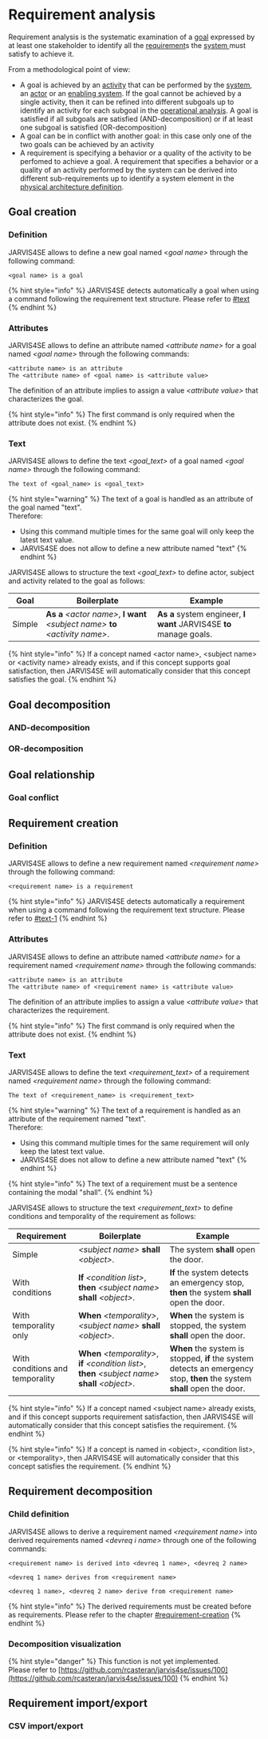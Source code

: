 # Requirement analysis

Requirement analysis is the systematic examination of a [goal](broken-reference) expressed by at least one stakeholder to identify all the [requirement](broken-reference)s the [system ](broken-reference)must satisfy to achieve it.

From a methodological point of view:

* A goal is achieved by an [activity](broken-reference) that can be performed by the [system](broken-reference), an [actor](broken-reference) or an [enabling system](broken-reference). If the goal cannot be achieved by a single activity, then it can be refined into different subgoals up to identify an activity for each subgoal in the [operational analysis](operational-analysis.md). A goal is satisfied if all subgoals are satisfied (AND-decomposition) or if at least one subgoal is satisfied (OR-decomposition)
* A goal can be in conflict with another goal: in this case only one of the two goals can be achieved by an activity
* A requirement is specifying a behavior or a quality of the activity to be perfomed to achieve a goal. A requirement that specifies a behavior or a quality of an activity performed by the system can be derived into different sub-requirements up to identify a system element in the [physical architecture definition](physical-architecture-definition.md).

## Goal creation

### Definition

JARVIS4SE allows to define a new goal named <_goal name>_ through the following command:

```
<goal name> is a goal
```

{% hint style="info" %}
JARVIS4SE detects automatically a goal when using a command following the requirement text structure. Please refer to [#text](requirement-analysis.md#text "mention")
{% endhint %}

### Attributes

JARVIS4SE allows to define an attribute named _\<attribute name>_ for a goal named _\<goal name>_ through the following commands:

```
<attribute name> is an attribute
The <attribute name> of <goal name> is <attribute value>
```

The definition of an attribute implies to assign a value _\<attribute value>_ that characterizes the goal.

{% hint style="info" %}
The first command is only required when the attribute does not exist.
{% endhint %}

### Text

JARVIS4SE allows to define the text _\<goal\_text>_ of a goal named _\<goal name>_ through the following command:

```
The text of <goal_name> is <goal_text>
```

{% hint style="warning" %}
The text of a goal is handled as an attribute of the goal named "text".\
Therefore:

* Using this command multiple times for the same goal will only keep the latest text value.
* JARVIS4SE does not allow to define a new attribute named "text"
{% endhint %}

JARVIS4SE allows to structure the text _\<goal\_text>_ to define actor, subject and activity related to the goal as follows:

| Goal   | Boilerplate                                                                       | Example                                                             |
| ------ | --------------------------------------------------------------------------------- | ------------------------------------------------------------------- |
| Simple | **As a** _\<actor name>_, **I want** _\<subject name>_ **to** _\<activity name>_. | **As a** system engineer, **I want** JARVIS4SE **to** manage goals. |

{% hint style="info" %}
If a concept named \<actor name>, \<subject name> or \<activity name> already exists, and if this concept supports goal satisfaction, then JARVIS4SE will automatically consider that this concept satisfies the goal.
{% endhint %}

## Goal decomposition

### AND-decomposition

### OR-decomposition

## Goal relationship

### Goal conflict

## Requirement creation

### Definition

JARVIS4SE allows to define a new requirement named _\<requirement name>_ through the following command:

```
<requirement name> is a requirement
```

{% hint style="info" %}
JARVIS4SE detects automatically a requirement when using a command following the requirement text structure. Please refer to [#text-1](requirement-analysis.md#text-1 "mention")
{% endhint %}

### Attributes

JARVIS4SE allows to define an attribute named _\<attribute name>_ for a requirement named _\<requirement name>_ through the following commands:

```
<attribute name> is an attribute
The <attribute name> of <requirement name> is <attribute value>
```

The definition of an attribute implies to assign a value _\<attribute value>_ that characterizes the requirement.

{% hint style="info" %}
The first command is only required when the attribute does not exist.
{% endhint %}

### Text

JARVIS4SE allows to define the text _\<requirement\_text>_ of a requirement named _\<requirement name>_ through the following command:

```
The text of <requirement_name> is <requirement_text>
```

{% hint style="warning" %}
The text of a requirement is handled as an attribute of the requirement named "text".\
Therefore:

* Using this command multiple times for the same requirement will only keep the latest text value.
* JARVIS4SE does not allow to define a new attribute named "text"
{% endhint %}

{% hint style="info" %}
The text of a requirement must be a sentence containing the modal "shall".
{% endhint %}

JARVIS4SE allows to structure the text _\<requirement\_text>_ to define conditions and temporality of the requirement as follows:

| Requirement                     | Boilerplate                                                                                              | Example                                                                                                                   |
| ------------------------------- | -------------------------------------------------------------------------------------------------------- | ------------------------------------------------------------------------------------------------------------------------- |
| Simple                          | _\<subject name>_ **shall** _\<object>_.                                                                 | The system **shall** open the door.                                                                                       |
| With conditions                 | **If** _\<condition list>_, **then** _\<subject name>_ **shall** _\<object>_.                            | **If** the system detects an emergency stop, **then** the system **shall** open the door.                                 |
| With temporality only           | **When** _\<temporality>_, _\<subject name>_ **shall** _\<object>_.                                      | **When** the system is stopped, the system **shall** open the door.                                                       |
| With conditions and temporality | **When** _\<temporality>_, **if** _\<condition list>_, **then** _\<subject name>_ **shall** _\<object>_. | **When** the system is stopped, **if** the system detects an emergency stop, **then** the system **shall** open the door. |

{% hint style="info" %}
If a concept named \<subject name> already exists, and if this concept supports requirement satisfaction, then JARVIS4SE will automatically consider that this concept satisfies the requirement.
{% endhint %}

{% hint style="info" %}
If a concept is named in \<object>, \<condition list>, or \<temporality>, then JARVIS4SE will automatically consider that this concept satisfies the requirement.
{% endhint %}

## Requirement decomposition

### Child definition

JARVIS4SE allows to derive a requirement named _\<requirement name>_ into derived requirements named _\<devreq i name>_ through one of the following commands:

```
<requirement name> is derived into <devreq 1 name>, <devreq 2 name>
```

```
<devreq 1 name> derives from <requirement name>
```

```
<devreq 1 name>, <devreq 2 name> derive from <requirement name>
```

{% hint style="info" %}
The derived requirements must be created before as requirements. Please refer to the chapter [#requirement-creation](requirement-analysis.md#requirement-creation "mention")
{% endhint %}

### Decomposition visualization

{% hint style="danger" %}
This function is not yet implemented.\
Please refer to [https://github.com/rcasteran/jarvis4se/issues/100](https://github.com/rcasteran/jarvis4se/issues/100)
{% endhint %}

## Requirement import/export

### CSV import/export

